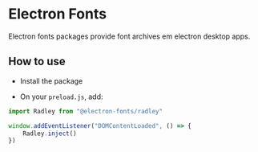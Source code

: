 # Electron Fonts

Electron fonts packages provide font archives em electron desktop apps.

## How to use

* Install the package

* On your `preload.js`, add:

```ts
import Radley from "@electron-fonts/radley"

window.addEventListener("DOMContentLoaded", () => {
    Radley.inject()
})
```